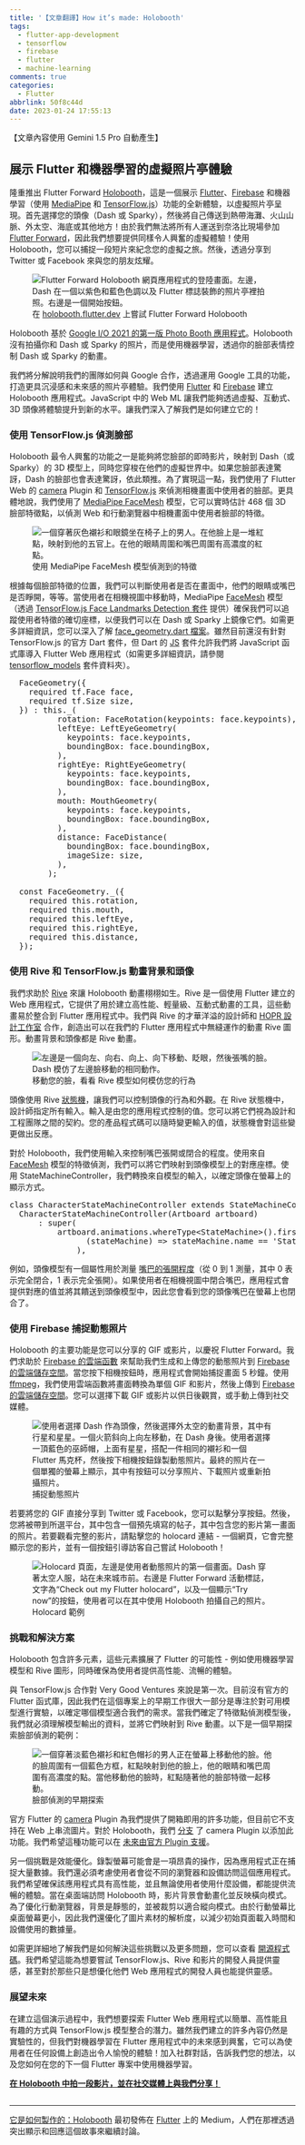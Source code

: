 ```yaml
---
title: '【文章翻譯】How it’s made: Holobooth'
tags:
  - flutter-app-development
  - tensorflow
  - firebase
  - flutter
  - machine-learning
comments: true
categories:
  - Flutter
abbrlink: 50f8c44d
date: 2023-01-24 17:55:13
---
```


【文章內容使用 Gemini 1.5 Pro 自動產生】

## 展示 Flutter 和機器學習的虛擬照片亭體驗

<p>隆重推出 Flutter Forward <a href="https://holobooth.flutter.dev/">Holobooth</a>，這是一個展示 <a href="https://flutter.dev/">Flutter</a>、<a href="https://firebase.google.com/">Firebase</a> 和機器學習（使用 <a href="https://mediapipe.dev/">MediaPipe</a> 和 <a href="https://tensorflow.org/js">TensorFlow.js</a>）功能的全新體驗，以虛擬照片亭呈現。首先選擇您的頭像（Dash 或 Sparky），然後將自己傳送到熱帶海灘、火山山脈、外太空、海底或其他地方！由於我們無法將所有人運送到奈洛比現場參加 <a href="https://flutter.dev/events/flutter-forward">Flutter Forward</a>，因此我們想要提供同樣令人興奮的虛擬體驗！使用 Holobooth，您可以捕捉一段短片來紀念您的虛擬之旅。然後，透過分享到 Twitter 或 Facebook 來與您的朋友炫耀。</p>

<figure>
<img alt="Flutter Forward Holobooth 網頁應用程式的登陸畫面。左邊，Dash 在一個以紫色和藍色色調以及 Flutter 標誌裝飾的照片亭裡拍照。右邊是一個開始按鈕。" src="https://cdn-images-1.medium.com/max/1024/1*8zOCQg2Qwh_dzC4ndMzoqg.png" />
<figcaption>在 <a href="https://holobooth.flutter.dev/">holobooth.flutter.dev</a> 上嘗試 Flutter Forward Holobooth</figcaption>
</figure>

<p>Holobooth 基於 <a href="https://medium.com/flutter/how-its-made-i-o-photo-booth-3b8355d35883">Google I/O 2021 的第一版 Photo Booth 應用程式</a>。Holobooth 沒有拍攝你和 Dash 或 Sparky 的照片，而是使用機器學習，透過你的臉部表情控制 Dash 或 Sparky 的動畫。</p>

<p>我們將分解說明我們的團隊如何與 Google 合作，透過運用 Google 工具的功能，打造更具沉浸感和未來感的照片亭體驗。我們使用 <a href="https://flutter.dev/">Flutter</a> 和 <a href="https://firebase.google.com/">Firebase</a> 建立 Holobooth 應用程式。JavaScript 中的 Web ML 讓我們能夠透過虛擬、互動式、3D 頭像將體驗提升到新的水平。讓我們深入了解我們是如何建立它的！</p>

### 使用 TensorFlow.js 偵測臉部

<p>Holobooth 最令人興奮的功能之一是能夠將您臉部的即時影片，映射到 Dash（或 Sparky）的 3D 模型上，同時您穿梭在他們的虛擬世界中。如果您臉部表達驚訝，Dash 的臉部也會表達驚訝，依此類推。為了實現這一點，我們使用了 Flutter Web 的 <a href="https://pub.dev/packages/camera">camera</a> Plugin 和 <a href="https://www.tensorflow.org/js">TensorFlow.js</a> 來偵測相機畫面中使用者的臉部。更具體地說，我們使用了 <a href="https://github.com/tensorflow/tfjs-models/tree/master/face-landmarks-detection">MediaPipe FaceMesh</a> 模型，它可以實時估計 468 個 3D 臉部特徵點，以偵測 Web 和行動瀏覽器中相機畫面中使用者臉部的特徵。</p>

<figure>
<img alt="一個穿著灰色襯衫和眼鏡坐在椅子上的男人。在他臉上是一堆紅點，映射到他的五官上。在他的眼睛周圍和嘴巴周圍有高濃度的紅點。" src="https://cdn-images-1.medium.com/max/750/1*_Pp7DaS5DOfQJtMfjJ3m2Q.png" />
<figcaption>使用 MediaPipe FaceMesh 模型偵測到的特徵</figcaption>
</figure>

<p>根據每個臉部特徵的位置，我們可以判斷使用者是否在畫面中，他們的眼睛或嘴巴是否睜開，等等。當使用者在相機視圖中移動時，MediaPipe <a href="https://github.com/tensorflow/tfjs-models/tree/master/face-landmarks-detection">FaceMesh</a> 模型（透過 <a href="https://github.com/tensorflow/tfjs-models/tree/master/face-landmarks-detection">TensorFlow.js Face Landmarks Detection 套件</a> 提供）確保我們可以追蹤使用者特徵的確切座標，以便我們可以在 Dash 或 Sparky 上鏡像它們。如需更多詳細資訊，您可以深入了解 <a href="https://github.com/flutter/holobooth/blob/1c5bc00f0b43dd56ea7f964b26756a5991d6502e/packages/face_geometry/lib/src/face_geometry.dart">face_geometry.dart 檔案</a>。雖然目前還沒有針對 TensorFlow.js 的官方 Dart 套件，但 Dart 的 <a href="https://pub.dev/packages/js">JS</a> 套件允許我們將 JavaScript 函式庫導入 Flutter Web 應用程式（如需更多詳細資訊，請參閱 <a href="https://github.com/flutter/holobooth/tree/1c5bc00f0b43dd56ea7f964b26756a5991d6502e/packages/tensorflow_models">tensorflow_models</a> 套件資料夾）。</p>

<pre>  FaceGeometry({<br>    required tf.Face face,<br>    required tf.Size size,<br>  }) : this._(<br>          rotation: FaceRotation(keypoints: face.keypoints),<br>          leftEye: LeftEyeGeometry(<br>            keypoints: face.keypoints,<br>            boundingBox: face.boundingBox,<br>          ),<br>          rightEye: RightEyeGeometry(<br>            keypoints: face.keypoints,<br>            boundingBox: face.boundingBox,<br>          ),<br>          mouth: MouthGeometry(<br>            keypoints: face.keypoints,<br>            boundingBox: face.boundingBox,<br>          ),<br>          distance: FaceDistance(<br>            boundingBox: face.boundingBox,<br>            imageSize: size,<br>          ),<br>        );<br><br>  const FaceGeometry._({<br>    required this.rotation,<br>    required this.mouth,<br>    required this.leftEye,<br>    required this.rightEye,<br>    required this.distance,<br>  });</pre>

### 使用 Rive 和 TensorFlow.js 動畫背景和頭像

<p>我們求助於 <a href="https://rive.app/">Rive</a> 來讓 Holobooth 動畫栩栩如生。Rive 是一個使用 Flutter 建立的 Web 應用程式，它提供了用於建立高性能、輕量級、互動式動畫的工具，這些動畫易於整合到 Flutter 應用程式中。我們與 Rive 的才華洋溢的設計師和 <a href="https://www.hopr.tv/">HOPR 設計工作室</a> 合作，創造出可以在我們的 Flutter 應用程式中無縫運作的動畫 Rive 圖形。動畫背景和頭像都是 Rive 動畫。</p>

<figure>
<img alt="左邊是一個向左、向右、向上、向下移動、眨眼，然後張嘴的臉。Dash 模仿了左邊臉移動的相同動作。" src="https://cdn-images-1.medium.com/max/600/1*mvB6J_LUq2WQWJpIZ4A7IQ.gif" />
<figcaption>移動您的臉，看看 Rive 模型如何模仿您的行為</figcaption>
</figure>

<p>頭像使用 Rive <a href="https://help.rive.app/editor/state-machine">狀態機</a>，讓我們可以控制頭像的行為和外觀。在 Rive 狀態機中，設計師指定所有輸入。輸入是由您的應用程式控制的值。您可以將它們視為設計和工程團隊之間的契約。您的產品程式碼可以隨時變更輸入的值，狀態機會對這些變更做出反應。</p>

<p>對於 Holobooth，我們使用輸入來控制嘴巴張開或閉合的程度。使用來自 <a href="https://github.com/tensorflow/tfjs-models/tree/master/face-landmarks-detection">FaceMesh</a> 模型的特徵偵測，我們可以將它們映射到頭像模型上的對應座標。使用 StateMachineController，我們轉換來自模型的輸入，以確定頭像在螢幕上的顯示方式。</p>

<pre>class CharacterStateMachineController extends StateMachineController {<br>  CharacterStateMachineController(Artboard artboard)<br>      : super(<br>          artboard.animations.whereType&lt;StateMachine&gt;().firstWhere(<br>                (stateMachine) =&gt; stateMachine.name == &#39;State Machine 1&#39;,<br>              ),</pre>

<p>例如，頭像模型有一個屬性用於測量 <a href="https://github.com/flutter/holobooth/blob/1c5bc00f0b43dd56ea7f964b26756a5991d6502e/lib/rive/widgets/character_animation.dart">嘴巴的張開程度</a>（從 0 到 1 測量，其中 0 表示完全閉合，1 表示完全張開）。如果使用者在相機視圖中閉合嘴巴，應用程式會提供對應的值並將其饋送到頭像模型中，因此您會看到您的頭像嘴巴在螢幕上也閉合了。</p>

### 使用 Firebase 捕捉動態照片

<p>Holobooth 的主要功能是您可以分享的 GIF 或影片，以慶祝 Flutter Forward。我們求助於 <a href="https://firebase.google.com/products/functions">Firebase 的雲端函數</a> 來幫助我們生成和上傳您的動態照片到 <a href="https://firebase.google.com/products/storage">Firebase 的雲端儲存空間</a>。當您按下相機按鈕時，應用程式會開始捕捉畫面 5 秒鐘。使用 <a href="https://www.npmjs.com/package/fluent-ffmpeg">ffmpeg</a>，我們使用雲端函數將畫面轉換為單個 GIF 和影片，然後上傳到 <a href="https://firebase.google.com/products/storage">Firebase 的雲端儲存空間</a>。您可以選擇下載 GIF 或影片以供日後觀賞，或手動上傳到社交媒體。</p>

<figure>
<img alt="使用者選擇 Dash 作為頭像，然後選擇外太空的動畫背景，其中有行星和星星。一個火箭斜向上向左移動，在 Dash 身後。使用者選擇一頂藍色的巫師帽，上面有星星，搭配一件相同的襯衫和一個 Flutter 馬克杯，然後按下相機按鈕錄製動態照片。最終的照片在一個單獨的螢幕上顯示，其中有按鈕可以分享照片、下載照片或重新拍攝照片。" src="https://cdn-images-1.medium.com/max/800/1*YV7A0DsrEyf2r3hvJ6HqNA.gif" />
<figcaption>捕捉動態照片</figcaption>
</figure>

<p>若要將您的 GIF 直接分享到 Twitter 或 Facebook，您可以點擊分享按鈕。然後，您將被帶到所選平台，其中包含一個預先填寫的帖子，其中包含您的影片第一畫面的照片。若要觀看完整的影片，請點擊您的 holocard 連結 - 一個網頁，它會完整顯示您的影片，並有一個按鈕引導訪客自己嘗試 Holobooth！</p>

<figure>
<img alt="Holocard 頁面，左邊是使用者動態照片的第一個畫面。Dash 穿著太空人服，站在未來城市前。右邊是 Flutter Forward 活動標誌，文字為“Check out my Flutter holocard”，以及一個顯示“Try now”的按鈕，使用者可以在其中使用 Holobooth 拍攝自己的照片。" src="https://cdn-images-1.medium.com/max/1024/1*gqq0z-7kyXE0GS086zbVUw.png" />
<figcaption>Holocard 範例</figcaption>
</figure>

### 挑戰和解決方案

<p>Holobooth 包含許多元素，這些元素擴展了 Flutter 的可能性 - 例如使用機器學習模型和 Rive 圖形，同時確保為使用者提供高性能、流暢的體驗。</p>

<p>與 TensorFlow.js 合作對 Very Good Ventures 來說是第一次。目前沒有官方的 Flutter 函式庫，因此我們在這個專案上的早期工作很大一部分是專注於對可用模型進行實驗，以確定哪個模型適合我們的需求。當我們確定了特徵點偵測模型後，我們就必須理解模型輸出的資料，並將它們映射到 Rive 動畫。以下是一個早期探索臉部偵測的範例： </p>

<figure>
<img alt="一個穿著淡藍色襯衫和紅色帽衫的男人正在螢幕上移動他的臉。他的臉周圍有一個藍色方框，紅點映射到他的臉上，他的眼睛和嘴巴周圍有高濃度的點。當他移動他的臉時，紅點隨著他的臉部特徵一起移動。" src="https://cdn-images-1.medium.com/max/600/1*hdTGZAcinWlt2yR-4CLt2w.gif" />
<figcaption>臉部偵測的早期探索</figcaption>
</figure>

<p>官方 Flutter 的  <a href="https://pub.dev/packages/camera">camera</a> Plugin 為我們提供了開箱即用的許多功能，但目前它不支持在 Web 上串流圖片。對於 Holobooth，我們 <a href="https://github.com/flutter/plugins/compare/main...VGVentures:plugins:feat/camera-video-controller?expand=1">分支</a> 了 camera Plugin 以添加此功能。我們希望這種功能可以在 <a href="https://github.com/flutter/flutter/issues/92460">未來由官方 Plugin 支援</a>。</p>

<p>另一個挑戰是效能優化。錄製螢幕可能會是一項昂貴的操作，因為應用程式正在捕捉大量數據。我們還必須考慮使用者會從不同的瀏覽器和設備訪問這個應用程式。我們希望確保該應用程式具有高性能，並且無論使用者使用什麼設備，都能提供流暢的體驗。當在桌面端訪問 Holobooth 時，影片背景會動畫化並反映橫向模式。為了優化行動瀏覽器，背景是靜態的，並被裁剪以適合縱向模式。由於行動螢幕比桌面螢幕更小，因此我們還優化了圖片素材的解析度，以減少初始頁面載入時間和設備使用的數據量。</p>

<p>如需更詳細地了解我們是如何解決這些挑戰以及更多問題，您可以查看 <a href="https://github.com/flutter/holobooth">開源程式碼</a>。我們希望這能為想要嘗試 TensorFlow.js、Rive 和影片的開發人員提供靈感，甚至對於那些只是想優化他們 Web 應用程式的開發人員也能提供靈感。</p>

### 展望未來

<p>在建立這個演示過程中，我們想要探索 Flutter Web 應用程式以簡單、高性能且有趣的方式與 TensorFlow.js 模型整合的潛力。雖然我們建立的許多內容仍然是實驗性的，但我們對機器學習在 Flutter 應用程式中的未來感到興奮，它可以為使用者在任何設備上創造出令人愉悅的體驗！加入社群對話，告訴我們您的想法，以及您如何在您的下一個 Flutter 專案中使用機器學習。</p>

<p><a href="https://holobooth.flutter.dev/"><strong>在 Holobooth 中拍一段影片，並在社交媒體上與我們分享！</strong></a></p>

<img src="https://medium.com/_/stat?event=post.clientViewed&referrerSource=full_rss&postId=6473f3d018dd" width="1" height="1" alt=""><hr><p><a href="https://medium.com/flutter/how-its-made-holobooth-6473f3d018dd">它是如何製作的：Holobooth</a> 最初發佈在 <a href="https://medium.com/flutter">Flutter</a> 上的 Medium，人們在那裡透過突出顯示和回應這個故事來繼續討論。</p> 
